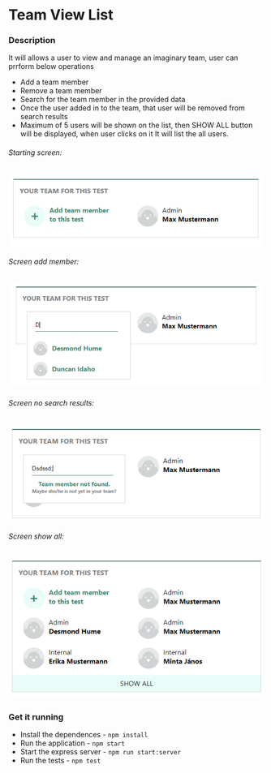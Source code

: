 # Team View List

### Description

It will allows a user to view and manage an imaginary team, user can prrform below operations

- Add a team member
- Remove a team member 
- Search for the team member in the provided data
- Once the user added in to the team, that user will be removed from search results
- Maximum of 5 users will be shown on the list, then SHOW ALL button will be displayed, when user clicks on it 
It will list the all users.

###### Starting screen:
![Phase 1](docs/TeamView1.PNG)

###### Screen add member:
![Phase 2](docs/TeamView-add.PNG)

###### Screen no search results:
![Phase 2](docs/TeamView-NoResults.PNG)

###### Screen show all:
![Phase 2](docs/TeamView-ShowAll.PNG)

### Get it running

- Install the dependences -  ``` npm install ```
- Run the application - ``` npm start ```
- Start the express server - ``` npm run start:server ```
- Run the tests - ``` npm test ```

